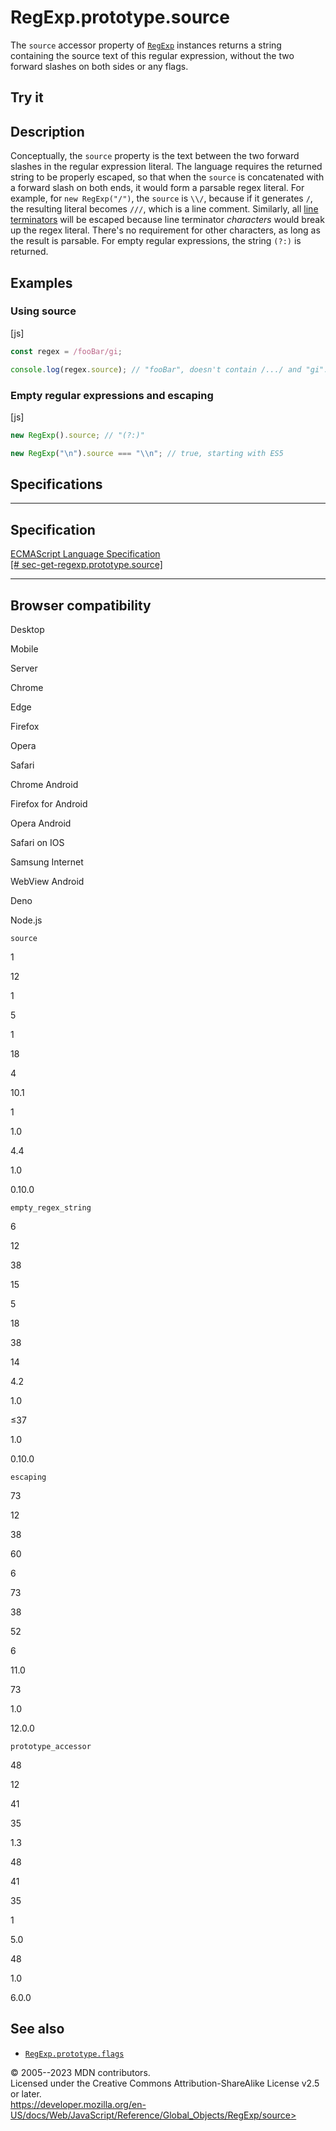 RegExp.prototype.source
=======================

 
The `source` accessor property of [`RegExp`](../regexp) instances
returns a string containing the source text of this regular expression,
without the two forward slashes on both sides or any flags.


 
Try it 
------

 



 
Description
-----------

 
Conceptually, the `source` property is the text between the two forward
slashes in the regular expression literal. The language requires the
returned string to be properly escaped, so that when the `source` is
concatenated with a forward slash on both ends, it would form a parsable
regex literal. For example, for `new RegExp("/")`, the `source` is
`\\/`, because if it generates `/`, the resulting literal becomes `///`,
which is a line comment. Similarly, all [line
terminators](../../lexical_grammar#line_terminators) will be escaped
because line terminator *characters* would break up the regex literal.
There\'s no requirement for other characters, as long as the result is
parsable. For empty regular expressions, the string `(?:)` is returned.



 
Examples
--------


 
### Using source 

 
 
 
[js]


```js
const regex = /fooBar/gi;

console.log(regex.source); // "fooBar", doesn't contain /.../ and "gi".
```




 
### Empty regular expressions and escaping 

 
 
 
[js]


```js
new RegExp().source; // "(?:)"

new RegExp("\n").source === "\\n"; // true, starting with ES5
```




Specifications
--------------

 
  -----------------------------------------------------------------------------------------------------------------------------------
  Specification
  -----------------------------------------------------------------------------------------------------------------------------------
  [ECMAScript Language Specification\
  [\#
  sec-get-regexp.prototype.source]](https://tc39.es/ecma262/multipage/text-processing.html#sec-get-regexp.prototype.source)

  -----------------------------------------------------------------------------------------------------------------------------------


Browser compatibility 
---------------------

 


Desktop

Mobile

Server

Chrome

Edge

Firefox

Opera

Safari

Chrome Android

Firefox for Android

Opera Android

Safari on IOS

Samsung Internet

WebView Android

Deno

Node.js

`source`

1

12

1

5

1

18

4

10.1

1

1.0

4.4

1.0

0.10.0

`empty_regex_string`

6

12

38

15

5

18

38

14

4.2

1.0

≤37

1.0

0.10.0

`escaping`

73

12

38

60

6

73

38

52

6

11.0

73

1.0

12.0.0

`prototype_accessor`

48

12

41

35

1.3

48

41

35

1

5.0

48

1.0

6.0.0

 
See also 
--------

 
-   [`RegExp.prototype.flags`](flags)



 
© 2005--2023 MDN contributors.\
Licensed under the Creative Commons Attribution-ShareAlike License v2.5
or later.\
https://developer.mozilla.org/en-US/docs/Web/JavaScript/Reference/Global_Objects/RegExp/source>

